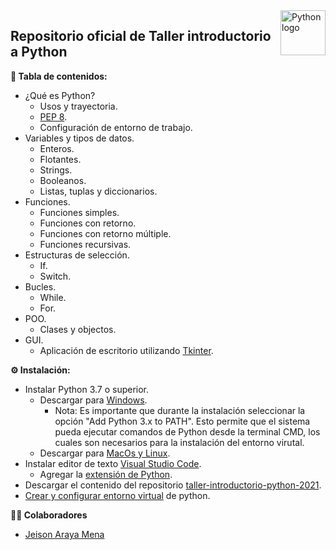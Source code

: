 <a href="https://www.python.org">
    <img src="https://icon-icons.com/icons2/2107/PNG/128/file_type_python_icon_130221.png" alt="Python logo" title="Python" align="right" height="72"/>
</a>

## Repositorio oficial de Taller introductorio a Python


**📌 Tabla de contenidos:**
* ¿Qué es Python?
    * Usos y trayectoria.
    * [PEP 8](https://www.python.org/dev/peps/pep-0008/ "Guía oficial PEP 8.").
    * Configuración de entorno de trabajo.
* Variables y tipos de datos.
    * Enteros.
    * Flotantes.
    * Strings.
    * Booleanos.
    * Listas, tuplas y diccionarios.
* Funciones.
    * Funciones simples.
    * Funciones con retorno.
    * Funciones con retorno múltiple.
    * Funciones recursivas.
* Estructuras de selección.
    * If.
    * Switch.
* Bucles.
    * While.
    * For.
* POO.
    * Clases y objectos.
* GUI.
    * Aplicación de escritorio utilizando [Tkinter](https://docs.python.org/3/library/tkinter.html "Tkinter: Documentación Oficial.").

**⚙️ Instalación:**
* Instalar Python 3.7 o superior.
    * Descargar para [Windows](https://www.python.org/downloads/ "Descargar Python").
        * Nota: Es importante  que durante la instalación seleccionar la opción "Add Python 3.x to PATH". Esto permite que el sistema pueda ejecutar comandos de Python desde la terminal CMD, los cuales son necesarios para la instalación del entorno virutal.
    * Descargar para [MacOs y Linux](https://www.python.org/downloads/ "Descargar Python").
* Instalar editor de texto [Visual Studio Code](https://code.visualstudio.com/Download "Descargar Visual Studio Code").
    * Agregar la [extensión de Python](https://marketplace.visualstudio.com/items?itemName=ms-python.python "VS Code Marketplace > Python").
* Descargar el contenido del repositorio [taller-introductorio-python-2021](https://github.com/jeison-araya/taller-introductorio-python-2021/archive/main.zip "taller-introductorio-python-2021").
* <a href="CONFIGURE_VENV_INSTRUCTIONS.md" target="_blank">Crear y configurar entorno virtual</a> de python.

**👨‍💼 Colaboradores**
* [Jeison Araya Mena](https://github.com/jeison-araya "Github profile")
